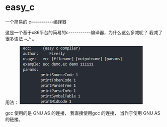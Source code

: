 # easy_c
一个简易的 c-----------编译器

这是一个基于x86平台的简易的c-----------编译器，为什么这么多减呢？  我减了很多语法 ~_^ 。

用法：
![](https://raw.githubusercontent.com/Fierygit/picbed/master/20200128214503.png)


gcc 使用的是  GNU AS 的连接， 我直接使用gcc 的连接， 当作于使用 GNU AS 的链接。
